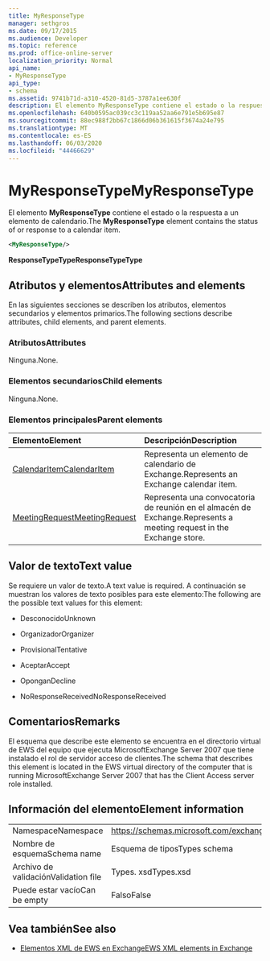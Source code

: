 ```yaml
---
title: MyResponseType
manager: sethgros
ms.date: 09/17/2015
ms.audience: Developer
ms.topic: reference
ms.prod: office-online-server
localization_priority: Normal
api_name:
- MyResponseType
api_type:
- schema
ms.assetid: 9741b71d-a310-4520-81d5-3787a1ee630f
description: El elemento MyResponseType contiene el estado o la respuesta a un elemento de calendario.
ms.openlocfilehash: 640b0595ac039cc3c119aa52aa6e791e5b695e87
ms.sourcegitcommit: 88ec988f2bb67c1866d06b361615f3674a24e795
ms.translationtype: MT
ms.contentlocale: es-ES
ms.lasthandoff: 06/03/2020
ms.locfileid: "44466629"
---
```

# <a name="myresponsetype"></a><span data-ttu-id="5cd92-103">MyResponseType</span><span class="sxs-lookup"><span data-stu-id="5cd92-103">MyResponseType</span></span>

<span data-ttu-id="5cd92-104">El elemento **MyResponseType** contiene el estado o la respuesta a un elemento de calendario.</span><span class="sxs-lookup"><span data-stu-id="5cd92-104">The **MyResponseType** element contains the status of or response to a calendar item.</span></span> 
  
```xml
<MyResponseType/>
```

 <span data-ttu-id="5cd92-105">**ResponseTypeType**</span><span class="sxs-lookup"><span data-stu-id="5cd92-105">**ResponseTypeType**</span></span>
## <a name="attributes-and-elements"></a><span data-ttu-id="5cd92-106">Atributos y elementos</span><span class="sxs-lookup"><span data-stu-id="5cd92-106">Attributes and elements</span></span>

<span data-ttu-id="5cd92-107">En las siguientes secciones se describen los atributos, elementos secundarios y elementos primarios.</span><span class="sxs-lookup"><span data-stu-id="5cd92-107">The following sections describe attributes, child elements, and parent elements.</span></span>
  
### <a name="attributes"></a><span data-ttu-id="5cd92-108">Atributos</span><span class="sxs-lookup"><span data-stu-id="5cd92-108">Attributes</span></span>

<span data-ttu-id="5cd92-109">Ninguna.</span><span class="sxs-lookup"><span data-stu-id="5cd92-109">None.</span></span>
  
### <a name="child-elements"></a><span data-ttu-id="5cd92-110">Elementos secundarios</span><span class="sxs-lookup"><span data-stu-id="5cd92-110">Child elements</span></span>

<span data-ttu-id="5cd92-111">Ninguna.</span><span class="sxs-lookup"><span data-stu-id="5cd92-111">None.</span></span>
  
### <a name="parent-elements"></a><span data-ttu-id="5cd92-112">Elementos principales</span><span class="sxs-lookup"><span data-stu-id="5cd92-112">Parent elements</span></span>

|<span data-ttu-id="5cd92-113">**Elemento**</span><span class="sxs-lookup"><span data-stu-id="5cd92-113">**Element**</span></span>|<span data-ttu-id="5cd92-114">**Descripción**</span><span class="sxs-lookup"><span data-stu-id="5cd92-114">**Description**</span></span>|
|:-----|:-----|
|[<span data-ttu-id="5cd92-115">CalendarItem</span><span class="sxs-lookup"><span data-stu-id="5cd92-115">CalendarItem</span></span>](calendaritem.md) <br/> |<span data-ttu-id="5cd92-116">Representa un elemento de calendario de Exchange.</span><span class="sxs-lookup"><span data-stu-id="5cd92-116">Represents an Exchange calendar item.</span></span>  <br/> |
|[<span data-ttu-id="5cd92-117">MeetingRequest</span><span class="sxs-lookup"><span data-stu-id="5cd92-117">MeetingRequest</span></span>](meetingrequest.md) <br/> |<span data-ttu-id="5cd92-118">Representa una convocatoria de reunión en el almacén de Exchange.</span><span class="sxs-lookup"><span data-stu-id="5cd92-118">Represents a meeting request in the Exchange store.</span></span>  <br/> |
   
## <a name="text-value"></a><span data-ttu-id="5cd92-119">Valor de texto</span><span class="sxs-lookup"><span data-stu-id="5cd92-119">Text value</span></span>

<span data-ttu-id="5cd92-120">Se requiere un valor de texto.</span><span class="sxs-lookup"><span data-stu-id="5cd92-120">A text value is required.</span></span> <span data-ttu-id="5cd92-121">A continuación se muestran los valores de texto posibles para este elemento:</span><span class="sxs-lookup"><span data-stu-id="5cd92-121">The following are the possible text values for this element:</span></span>
  
- <span data-ttu-id="5cd92-122">Desconocido</span><span class="sxs-lookup"><span data-stu-id="5cd92-122">Unknown</span></span>
    
- <span data-ttu-id="5cd92-123">Organizador</span><span class="sxs-lookup"><span data-stu-id="5cd92-123">Organizer</span></span>
    
- <span data-ttu-id="5cd92-124">Provisional</span><span class="sxs-lookup"><span data-stu-id="5cd92-124">Tentative</span></span>
    
- <span data-ttu-id="5cd92-125">Aceptar</span><span class="sxs-lookup"><span data-stu-id="5cd92-125">Accept</span></span>
    
- <span data-ttu-id="5cd92-126">Opongan</span><span class="sxs-lookup"><span data-stu-id="5cd92-126">Decline</span></span>
    
- <span data-ttu-id="5cd92-127">NoResponseReceived</span><span class="sxs-lookup"><span data-stu-id="5cd92-127">NoResponseReceived</span></span>
    
## <a name="remarks"></a><span data-ttu-id="5cd92-128">Comentarios</span><span class="sxs-lookup"><span data-stu-id="5cd92-128">Remarks</span></span>

<span data-ttu-id="5cd92-129">El esquema que describe este elemento se encuentra en el directorio virtual de EWS del equipo que ejecuta MicrosoftExchange Server 2007 que tiene instalado el rol de servidor acceso de clientes.</span><span class="sxs-lookup"><span data-stu-id="5cd92-129">The schema that describes this element is located in the EWS virtual directory of the computer that is running MicrosoftExchange Server 2007 that has the Client Access server role installed.</span></span>
  
## <a name="element-information"></a><span data-ttu-id="5cd92-130">Información del elemento</span><span class="sxs-lookup"><span data-stu-id="5cd92-130">Element information</span></span>

|||
|:-----|:-----|
|<span data-ttu-id="5cd92-131">Namespace</span><span class="sxs-lookup"><span data-stu-id="5cd92-131">Namespace</span></span>  <br/> |https://schemas.microsoft.com/exchange/services/2006/types  <br/> |
|<span data-ttu-id="5cd92-132">Nombre de esquema</span><span class="sxs-lookup"><span data-stu-id="5cd92-132">Schema name</span></span>  <br/> |<span data-ttu-id="5cd92-133">Esquema de tipos</span><span class="sxs-lookup"><span data-stu-id="5cd92-133">Types schema</span></span>  <br/> |
|<span data-ttu-id="5cd92-134">Archivo de validación</span><span class="sxs-lookup"><span data-stu-id="5cd92-134">Validation file</span></span>  <br/> |<span data-ttu-id="5cd92-135">Types. xsd</span><span class="sxs-lookup"><span data-stu-id="5cd92-135">Types.xsd</span></span>  <br/> |
|<span data-ttu-id="5cd92-136">Puede estar vacío</span><span class="sxs-lookup"><span data-stu-id="5cd92-136">Can be empty</span></span>  <br/> |<span data-ttu-id="5cd92-137">Falso</span><span class="sxs-lookup"><span data-stu-id="5cd92-137">False</span></span>  <br/> |
   
## <a name="see-also"></a><span data-ttu-id="5cd92-138">Vea también</span><span class="sxs-lookup"><span data-stu-id="5cd92-138">See also</span></span>



- [<span data-ttu-id="5cd92-139">Elementos XML de EWS en Exchange</span><span class="sxs-lookup"><span data-stu-id="5cd92-139">EWS XML elements in Exchange</span></span>](ews-xml-elements-in-exchange.md)


